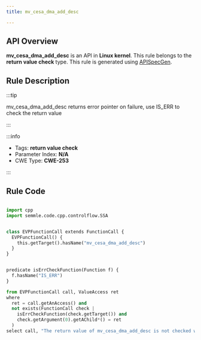 ```yaml
---
title: mv_cesa_dma_add_desc

---
```



## API Overview
**mv_cesa_dma_add_desc** is an API in **Linux kernel**. This rule belongs to the **return value check** type. This rule is generated using [APISpecGen](../../tools/APISpecGen).
## Rule Description

:::tip

mv_cesa_dma_add_desc returns error pointer on failure, use IS_ERR to check the return value

:::

:::info

- Tags: **return value check**
- Parameter Index: **N/A**
- CWE Type: **CWE-253**

:::

## Rule Code
```python

import cpp
import semmle.code.cpp.controlflow.SSA


class EVPFunctionCall extends FunctionCall {
  EVPFunctionCall() {
    this.getTarget().hasName("mv_cesa_dma_add_desc")
  }
}


predicate isErrCheckFunction(Function f) {
  f.hasName("IS_ERR") 
}

from EVPFunctionCall call, ValueAccess ret
where
  ret = call.getAnAccess() and
  not exists(FunctionCall check |
    isErrCheckFunction(check.getTarget()) and
    check.getArgument(0).getAChild*() = ret
  )
select call, "The return value of mv_cesa_dma_add_desc is not checked with IS_ERR."
    
```